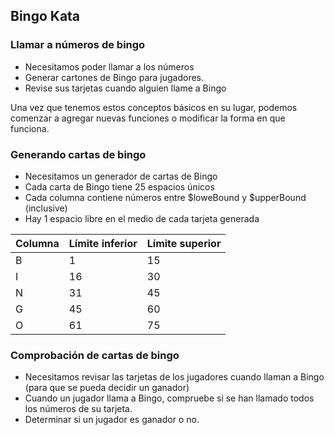 ## Bingo Kata

### Llamar a números de bingo
- Necesitamos poder llamar a los números
- Generar cartones de Bingo para jugadores.
- Revise sus tarjetas cuando alguien llame a Bingo

Una vez que tenemos estos conceptos básicos en su lugar, podemos comenzar a agregar nuevas funciones
o modificar la forma en que funciona.

### Generando cartas de bingo
- Necesitamos un generador de cartas de Bingo
- Cada carta de Bingo tiene 25 espacios únicos
- Cada columna contiene números entre $loweBound y $upperBound (inclusive)
- Hay 1 espacio libre en el medio de cada tarjeta generada

| Columna | Límite inferior | Límite superior |
| - | -- | -- |
| B |  1 | 15 |
| I | 16 | 30 |
| N | 31 | 45 |
| G | 45 | 60 |
| O | 61 | 75 |

### Comprobación de cartas de bingo
- Necesitamos revisar las tarjetas de los jugadores cuando llaman a Bingo (para que se pueda decidir un ganador)
- Cuando un jugador llama a Bingo, compruebe si se han llamado todos los números de su tarjeta.
- Determinar si un jugador es ganador o no.